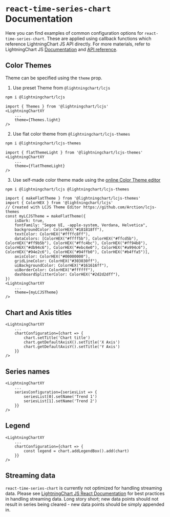 # `react-time-series-chart` Documentation

Here you can find examples of common configuration options for `react-time-series-chart`. These are applied using callback functions which
reference LightningChart JS API directly. For more materials, refer to LightningChart JS
[Documentation](https://lightningchart.com/js-charts/docs/) and [API reference](https://lightningchart.com/js-charts/api-documentation).

## Color Themes

Theme can be specified using the `theme` prop.

1. Use preset Theme from `@lightningchart/lcjs`

```bash
npm i @lightningchart/lcjs
```

```tsx
import { Themes } from '@lightningchart/lcjs'
<LightningChartXY
	...
	theme={Themes.light}
/>
```

2. Use flat color theme from `@lightningchart/lcjs-themes`

```bash
npm i @lightningchart/lcjs-themes
```

```tsx
import { flatThemeLight } from '@lightningchart/lcjs-themes'
<LightningChartXY
	...
	theme={flatThemeLight}
/>
```

3. Use self-made color theme made using the [online Color Theme editor](https://arction.github.io/lcjs-themes/)

```bash
npm i @lightningchart/lcjs @lightningchart/lcjs-themes
```

```tsx
import { makeFlatTheme } from '@lightningchart/lcjs-themes'
import { ColorHEX } from '@lightningchart/lcjs'
// Created with LCJS Theme Editor https://github.com/Arction/lcjs-themes
const myLCJSTheme = makeFlatTheme({
	isDark: true,
	fontFamily: "Segoe UI, -apple-system, Verdana, Helvetica",
	backgroundColor: ColorHEX("#181818ff"),
	textColor: ColorHEX("#ffffc8ff"),
	dataColors: [ColorHEX("#ffff5b"), ColorHEX("#ffcd5b"), ColorHEX("#ff9b5b"), ColorHEX("#ffc4bc"), ColorHEX("#ff94b8"), ColorHEX("#db94c6"), ColorHEX("#ebc4e0"), ColorHEX("#a994c6"), ColorHEX("#94e2c6"), ColorHEX("#94ffb0"), ColorHEX("#b4ffa5")],
	axisColor: ColorHEX("#00000000"),
	gridLineColor: ColorHEX("#303030ff"),
	uiBackgroundColor: ColorHEX("#161616ff"),
	uiBorderColor: ColorHEX("#ffffff"),
	dashboardSplitterColor: ColorHEX("#2d2d2dff"),
})
<LightningChartXY
	...
	theme={myLCJSTheme}
/>
```

## Chart and Axis titles

```tsx
<LightningChartXY
	...
	chartConfiguration={chart => {
        chart.setTitle('Chart title')
        chart.getDefaultAxisX().setTitle('X Axis')
        chart.getDefaultAxisY().setTitle('Y Axis')
    }}
/>
```

## Series names

```tsx
<LightningChartXY
	...
	seriesConfiguration={seriesList => {
        seriesList[0].setName('Trend 1')
        seriesList[1].setName('Trend 2')
    }}
/>
```

## Legend

```tsx
<LightningChartXY
	...
	chartConfiguration={chart => {
        const legend = chart.addLegendBox().add(chart)
    }}
/>
```

## Streaming data

`react-time-series-chart` is currently not optimized for handling streaming data. Please see
[LightningChart JS React Documentation](https://lightningchart.com/js-charts/docs/frameworks/react/) for best practices in handling
streaming data. Long story short; new data points should not result in series being cleared - new data points should be simply appended in.
